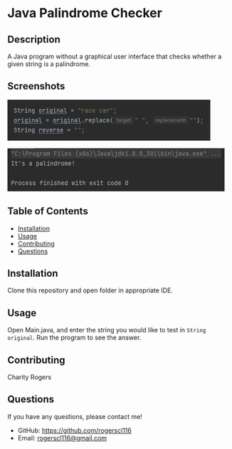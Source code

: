 # Java Palindrome Checker

## Description
A Java program without a graphical user interface that checks whether a given string is a palindrome.

## Screenshots
![Java Palindrome Screenshot 1](./public/images/palindrome-string.jpg)

![Java Palindrome Screenshot 2](./public/images/palindrome-answer.jpg)

## Table of Contents
 * [Installation](#installation)
 * [Usage](#usage)
 * [Contributing](#contributing)
 * [Questions](#questions)
        
## Installation
Clone this repository and open folder in appropriate IDE.
   
## Usage
Open Main.java, and enter the string you would like to test in `String original`. Run the program to see the answer.

## Contributing
Charity Rogers

## Questions
If you have any questions, please contact me!

  - GitHub: https://github.com/rogerscl116
  - Email: rogerscl116@gmail.com
  

